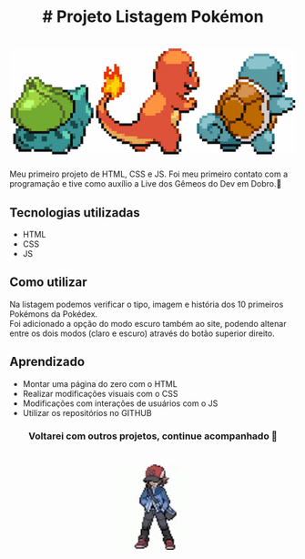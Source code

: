 <h1 align="center">
# Projeto Listagem Pokémon
</h1>
<h1 align="center">
<img src="./src\imagens\pokemons-de-costas.gif" alt="gif pokémons de costas">
</h1>

Meu primeiro projeto de HTML, CSS e JS. Foi meu primeiro contato com a programação e tive como auxílio a Live dos Gêmeos do Dev em Dobro.🚀

## Tecnologias utilizadas

- HTML
- CSS
- JS

## Como utilizar

Na listagem podemos verificar o tipo, imagem e história dos 10 primeiros Pokémons da Pokédex.<br>
Foi adicionado a opção do modo escuro também ao site, podendo altenar entre os dois modos (claro e escuro) através do botão superior direito.

## Aprendizado

- Montar uma página do zero com o HTML
- Realizar modificações visuais com o CSS
- Modificações com interações de usuários com o JS
- Utilizar os repositórios no GITHUB

<h3 align="center">
 Voltarei com outros projetos, continue acompanhado 🚀
</h3>

<h1 align="center">
<img src="./src\imagens\pokemon-hilbert.gif" alt="Treinador Pokémon" height="150px"> 
</h1>
